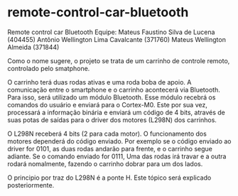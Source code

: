 # remote-control-car-bluetooth


Remote control car Bluetooth
Equipe:
Mateus Faustino Silva de Lucena (404455)
Antônio Wellington Lima Cavalcante (371760)
Mateus Wellington Almeida (371844)


Como o nome sugere, o projeto se trata de um carrinho de controle remoto, controlado pelo smatphone.

O carrinho terá duas rodas ativas e uma roda boba de apoio.
A comunicação entre o smartphone e o carrinho acontecerá via Bluetooth.
Para isso, será utilizado um módulo Bluetooth. Esse módulo recebrá os comandos do usuário e enviará para o Cortex-M0. Este por sua vez, processará a informação binária e enviará um código de 4 bits, através de suas potas de saídas para o driver dos motores (L298N) dos carrinhos.

O L298N receberá 4 bits (2 para cada motor). O funcionamento dos motores dependerá do código enviado. Por exemplo se o código enviado ao driver for 0101, as duas rodas andarão para frente, e o carrinho segue adiante. Se o comando enviado for 0111, Uma das rodas irá travar e a outra rodará nomalmente, fazendo o carrinho dobrar para um dos lados.

O principio por traz do L298N é a ponte H. Este tópico será explicado posteriormente.
